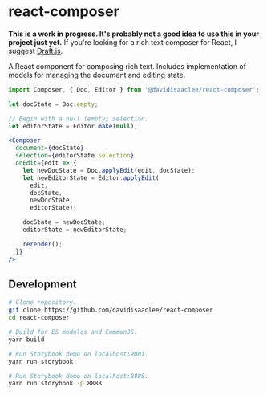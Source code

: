 # react-composer

**This is a work in progress. It's probably not a good idea to use this in your project just yet.**
If you're looking for a rich text composer for React, I suggest [Draft.js](https://draftjs.org).

A React component for composing rich text. Includes implementation of models
for managing the document and editing state.

```jsx
import Composer, { Doc, Editor } from '@davidisaaclee/react-composer';

let docState = Doc.empty;

// Begin with a null (empty) selection.
let editorState = Editor.make(null);

<Composer
  document={docState}
  selection={editorState.selection}
  onEdit={edit => {
    let newDocState = Doc.applyEdit(edit, docState);
    let newEditorState = Editor.applyEdit(
      edit,
      docState,
      newDocState,
      editorState);

    docState = newDocState;
    editorState = newEditorState;

    rerender();
  }}
/>
```

## Development

```sh
# Clone repository.
git clone https://github.com/davidisaaclee/react-composer
cd react-composer

# Build for ES modules and CommonJS.
yarn build

# Run Storybook demo on localhost:9001.
yarn run storybook

# Run Storybook demo on localhost:8888.
yarn run storybook -p 8888
```

